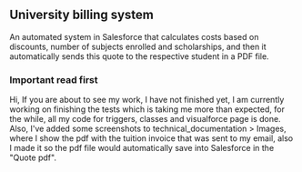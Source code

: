 ## University billing system

An automated system in Salesforce that calculates costs based on discounts, number of subjects enrolled and scholarships, and then it automatically sends this quote to the respective student in a PDF file.

### Important read first
Hi, If you are about to see my work, I have not finished yet, I am currently working on finishing the tests which is taking me more than expected, for the while, all my code for triggers, classes and visualforce page is done. Also, I've added some screenshots to technical_documentation > Images, where I show the pdf with the tuition invoice that was sent to my email, also I made it so the pdf file would automatically save into Salesforce in the "Quote pdf".